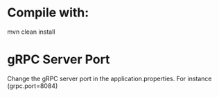 # Compile with:
mvn clean install

# gRPC Server Port
Change the gRPC server port in the application.properties. 
For instance (grpc.port=8084)